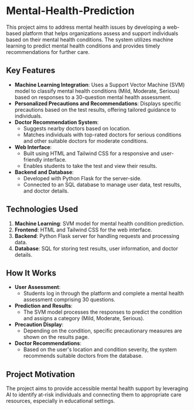 # Mental-Health-Prediction

This project aims to address mental health issues by developing a web-based platform that helps organizations assess and support individuals based on their mental health conditions. The system utilizes machine learning to predict mental health conditions and provides timely recommendations for further care.

## Key Features

- **Machine Learning Integration**: Uses a Support Vector Machine (SVM) model to classify mental health conditions (Mild, Moderate, Serious) based on responses to a 30-question mental health assessment.
- **Personalized Precautions and Recommendations**: Displays specific precautions based on the test results, offering tailored guidance to individuals.
- **Doctor Recommendation System**: 
  - Suggests nearby doctors based on location.
  - Matches individuals with top-rated doctors for serious conditions and other suitable doctors for moderate conditions.
- **Web Interface**: 
  - Built using HTML and Tailwind CSS for a responsive and user-friendly interface.
  - Enables students to take the test and view their results.
- **Backend and Database**: 
  - Developed with Python Flask for the server-side.
  - Connected to an SQL database to manage user data, test results, and doctor details.

## Technologies Used

1. **Machine Learning**: SVM model for mental health condition prediction.
2. **Frontend**: HTML and Tailwind CSS for the web interface.
3. **Backend**: Python Flask server for handling requests and processing data.
4. **Database**: SQL for storing test results, user information, and doctor details.

## How It Works

- **User Assessment**: 
  - Students log in through the platform and complete a mental health assessment comprising 30 questions.
- **Prediction and Results**: 
  - The SVM model processes the responses to predict the condition and assigns a category (Mild, Moderate, Serious).
- **Precaution Display**: 
  - Depending on the condition, specific precautionary measures are shown on the results page.
- **Doctor Recommendations**: 
  - Based on the user's location and condition severity, the system recommends suitable doctors from the database.

## Project Motivation

The project aims to provide accessible mental health support by leveraging AI to identify at-risk individuals and connecting them to appropriate care resources, especially in educational settings.
